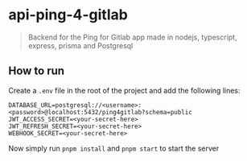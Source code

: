 # api-ping-4-gitlab

> Backend for the Ping for Gitlab app made in nodejs, typescript, express, prisma and Postgresql

## How to run

Create a `.env` file in the root of the project and add the following lines:

```
DATABASE_URL=postgresql://<username>:<password>@localhost:5432/ping4gitlab?schema=public
JWT_ACCESS_SECRET=<your-secret-here>
JWT_REFRESH_SECRET=<your-secret-here>
WEBHOOK_SECRET=<your-secret-here>
```

Now simply run `pnpm install` and `pnpm start` to start the server
